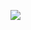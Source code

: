 ![](https://github.com/sdanilchenko/Eat-the-World/blob/explanation-texts-6-7-8/PART-I/Explanation-8/Explanation-8.png)
